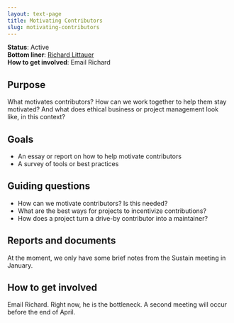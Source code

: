 ```yaml
---
layout: text-page
title: Motivating Contributors
slug: motivating-contributors
---
```


**Status**: Active<br>
**Bottom liner**: [Richard Littauer](mailto:richard@maintainer.io)<br>
**How to get involved**: Email Richard

## Purpose

What motivates contributors? How can we work together to help them stay motivated? And what does ethical business or project management look like, in this context?

## Goals

- An essay or report on how to help motivate contributors
- A survey of tools or best practices

## Guiding questions

- How can we motivate contributors? Is this needed?
- What are the best ways for projects to incentivize contributions?
- How does a project turn a drive-by contributor into a maintainer?

## Reports and documents

At the moment, we only have some brief notes from the Sustain meeting in January.

## How to get involved

Email Richard. Right now, he is the bottleneck. A second meeting will occur before the end of April.
